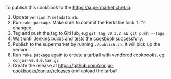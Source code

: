 To publish this cookbook to the https://supermarket.chef.io:

1. Update `version` in `metadata.rb`.
2. Run `rake package`. Make sure to commit the Berksfile.lock if it's changed.
2. Tag and push the tag to GitHub, e.g `git tag v0.3.2 && git push --tags`.
3. Wait until Jenkins builds and tests the cookbook successfully.
4. Publish to the supermarket by running `./publish.sh`. It will pick up the version.
5. Run `rake package` again to create a tarball with vendored cookbooks, eg. `conjur-v0.4.0.tar.gz`
6. Create the release at https://github.com/conjur-cookbooks/conjur/releases and upload the tarball.

